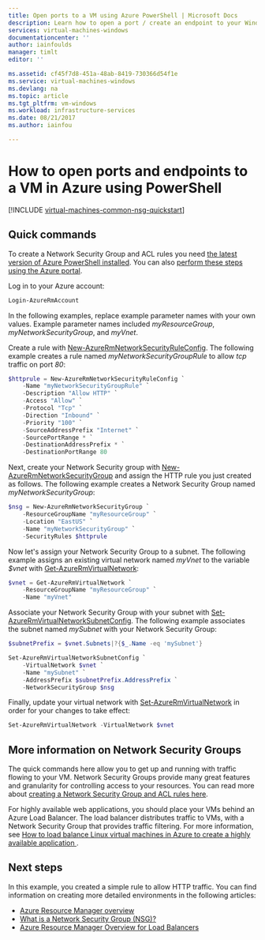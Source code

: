 ```yaml
---
title: Open ports to a VM using Azure PowerShell | Microsoft Docs
description: Learn how to open a port / create an endpoint to your Windows VM using the Azure resource manager deployment mode and Azure PowerShell
services: virtual-machines-windows
documentationcenter: ''
author: iainfoulds
manager: timlt
editor: ''

ms.assetid: cf45f7d8-451a-48ab-8419-730366d54f1e
ms.service: virtual-machines-windows
ms.devlang: na
ms.topic: article
ms.tgt_pltfrm: vm-windows
ms.workload: infrastructure-services
ms.date: 08/21/2017
ms.author: iainfou

---
```

# How to open ports and endpoints to a VM in Azure using PowerShell
[!INCLUDE [virtual-machines-common-nsg-quickstart](../../../includes/virtual-machines-common-nsg-quickstart.md)]

## Quick commands
To create a Network Security Group and ACL rules you need [the latest version of Azure PowerShell installed](/powershell/azureps-cmdlets-docs). You can also [perform these steps using the Azure portal](nsg-quickstart-portal.md).

Log in to your Azure account:

```powershell
Login-AzureRmAccount
```

In the following examples, replace example parameter names with your own values. Example parameter names included *myResourceGroup*, *myNetworkSecurityGroup*, and *myVnet*.

Create a rule with [New-AzureRmNetworkSecurityRuleConfig](/powershell/module/azurerm.network/new-azurermnetworksecurityruleconfig). The following example creates a rule named *myNetworkSecurityGroupRule* to allow *tcp* traffic on port *80*:

```powershell
$httprule = New-AzureRmNetworkSecurityRuleConfig `
    -Name "myNetworkSecurityGroupRule" `
    -Description "Allow HTTP" `
    -Access "Allow" `
    -Protocol "Tcp" `
    -Direction "Inbound" `
    -Priority "100" `
    -SourceAddressPrefix "Internet" `
    -SourcePortRange * `
    -DestinationAddressPrefix * `
    -DestinationPortRange 80
```

Next, create your Network Security group with [New-AzureRmNetworkSecurityGroup](/powershell/module/azurerm.network/new-azurermnetworksecuritygroup) and assign the HTTP rule you just created as follows. The following example creates a Network Security Group named *myNetworkSecurityGroup*:

```powershell
$nsg = New-AzureRmNetworkSecurityGroup `
    -ResourceGroupName "myResourceGroup" `
    -Location "EastUS" `
    -Name "myNetworkSecurityGroup" `
    -SecurityRules $httprule
```

Now let's assign your Network Security Group to a subnet. The following example assigns an existing virtual network named *myVnet* to the variable *$vnet* with [Get-AzureRmVirtualNetwork](/powershell/module/azurerm.network/get-azurermvirtualnetwork):

```powershell
$vnet = Get-AzureRmVirtualNetwork `
    -ResourceGroupName "myResourceGroup" `
    -Name "myVnet"
```

Associate your Network Security Group with your subnet with [Set-AzureRmVirtualNetworkSubnetConfig](/powershell/module/azurerm.network/set-azurermvirtualnetworksubnetconfig). The following example associates the subnet named *mySubnet* with your Network Security Group:

```powershell
$subnetPrefix = $vnet.Subnets|?{$_.Name -eq 'mySubnet'}

Set-AzureRmVirtualNetworkSubnetConfig `
    -VirtualNetwork $vnet `
    -Name "mySubnet" `
    -AddressPrefix $subnetPrefix.AddressPrefix `
    -NetworkSecurityGroup $nsg
```

Finally, update your virtual network with [Set-AzureRmVirtualNetwork](/powershell/module/azurerm.network/set-azurermvirtualnetwork) in order for your changes to take effect:

```powershell
Set-AzureRmVirtualNetwork -VirtualNetwork $vnet
```


## More information on Network Security Groups
The quick commands here allow you to get up and running with traffic flowing to your VM. Network Security Groups provide many great features and granularity for controlling access to your resources. You can read more about [creating a Network Security Group and ACL rules here](tutorial-virtual-network.md#manage-internal-traffic).

For highly available web applications, you should place your VMs behind an Azure Load Balancer. The load balancer distributes traffic to VMs, with a Network Security Group that provides traffic filtering. For more information, see [How to load balance Linux virtual machines in Azure to create a highly available application
](tutorial-load-balancer.md).

## Next steps
In this example, you created a simple rule to allow HTTP traffic. You can find information on creating more detailed environments in the following articles:

* [Azure Resource Manager overview](../../azure-resource-manager/resource-group-overview.md)
* [What is a Network Security Group (NSG)?](../../virtual-network/virtual-networks-nsg.md)
* [Azure Resource Manager Overview for Load Balancers](../../load-balancer/load-balancer-arm.md)


